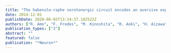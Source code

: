 ```yaml
---
title: "The habenulo-raphe serotonergic circuit encodes an aversive expectation value essential for adaptive active avoidance of danger"
date: 2014-12-01
publishDate: 2020-06-02T13:14:37.182522Z
authors: ["R. Amo", "F. Fredes", "M. Kinoshita", "R. Aoki", "H. Aizawa", "M. Agetsuma", "T. Aoki", "T. Shiraki", "H. Kakinuma", "M. Matsuda", "M. Yamazaki", "M. Takahoko", "T. Tsuboi", "S. Higashijima", "N. Miyasaka", "T. Koide", "Y. Yabuki", "Y. Yoshihara", "T. Fukai", "H. Okamoto"]
publication_types: ["2"]
abstract: ""
featured: false
publication: "*Neuron*"
---
```


